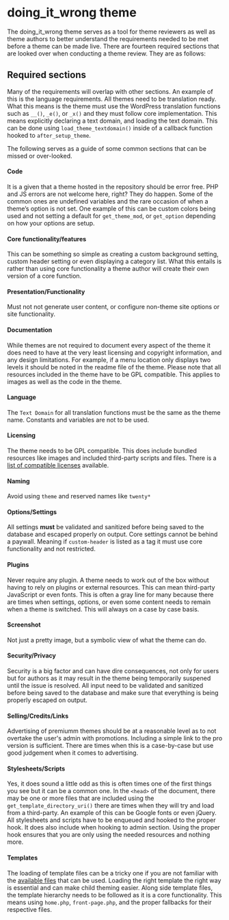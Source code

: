 doing_it_wrong theme
============

The doing_it_wrong theme serves as a tool for theme reviewers as well as theme authors to better understand the requirements needed to be met before a theme can be made live. There are fourteen required sections that are looked over when conducting a theme review. They are as follows:

## Required sections
Many of the requirements will overlap with other sections. An example of this is the language requirements. All themes need to be translation ready. What this means is the theme must use the WordPress translation functions such as `__()`, `_e()`, or `_x()` and they must follow core implementation. This means explicitly declaring a text domain, and loading the text domain. This can be done using `load_theme_textdomain()` inside of a callback function hooked to `after_setup_theme`.

The following serves as a guide of some common sections that can be missed or over-looked.

#### Code
It is a given that a theme hosted in the repository should be error free. PHP and JS errors are not welcome here, right? They do happen. Some of the common ones are undefined variables and the rare occasion of when a theme’s option is not set. One example of this can be custom colors being used and not setting a default for `get_theme_mod`, or `get_option` depending on how your options are setup.

#### Core functionality/features
This can be something so simple as creating a custom background setting, custom header setting or even displaying a category list. What this entails is rather than using core functionality a theme author will create their own version of a core function.

#### Presentation/Functionality
Must not not generate user content, or configure non-theme site options or site functionality.

#### Documentation
While themes are not required to document every aspect of the theme it does need to have at the very least licensing and copyright information, and any design limitations. For example, if a menu location only displays two levels it should be noted in the readme file of the theme. Please note that all resources included in the theme have to be GPL compatible. This applies to images as well as the code in the theme.

#### Language
The `Text Domain` for all translation functions must be the same as the theme name. Constants and variables are not to be used.

#### Licensing
The theme needs to be GPL compatible. This does include bundled resources like images and included third-party scripts and files. There is a [list of compatible licenses](http://www.gnu.org/licenses/license-list.en.html#GPLCompatibleLicenses) available.

#### Naming
Avoid using `theme` and reserved names like `twenty*`

#### Options/Settings
All settings **must** be validated and sanitized before being saved to the database and escaped properly on output. Core settings cannot be behind a paywall. Meaning if `custom-header` is listed as a tag it must use core functionality and not restricted.

#### Plugins
Never require any plugin. A theme needs to work out of the box without having to rely on plugins or external resources. This can mean third-party JavaScript or even fonts. This is often a gray line for many because there are times when settings, options, or even some content needs to remain when a theme is switched. This will always on a case by case basis.

#### Screenshot
Not just a pretty image, but a symbolic view of what the theme can do.

#### Security/Privacy
Security is a big factor and can have dire consequences, not only for users but for authors as it may result in the theme being temporarily suspened until the issue is resolved. All input need to be validated and sanitized before being saved to the database and make sure that everything is being properly escaped on output.

#### Selling/Credits/Links
Advertising of premiumm themes should be at a reasonable level as to not overtake the user's admin with promotions. Including a simple link to the pro version is sufficient. There are times when this is a case-by-case but use good judgement when it comes to advertising.

#### Stylesheets/Scripts
Yes, it does sound a little odd as this is often times one of the first things you see but it can be a common one. In the `<head>` of the document, there may be one or more files that are included using the `get_template_directory_uri()` there are times when they will try and load from a third-party. An example of this can be Google fonts or even jQuery. All stylesheets and scripts have to be enqueued and hooked to the proper hook. It does also include when hooking to admin section. Using the proper hook ensures that you are only using the needed resources and nothing more.

#### Templates
The loading of template files can be a tricky one if you are not familiar with the [available files](https://developer.wordpress.org/themes/basics/template-files/#using-template-files) that can be used. Loading the right template the right way is essential and can make child theming easier. Along side template files, the template hierarchy needs to be followed as it is a core functionality. This means using `home.php`, `front-page.php`, and the proper fallbacks for their respective files.